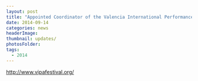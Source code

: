 ```yaml
---
layout: post
title: "Appointed Coordinator of the Valencia International Performance Academy & Festival in Spain."
date: 2014-09-14
categories: news
headerImage:
thumbnail: updates/
photosFolder:
tags:
  - 2014
---
```


http://www.vipafestival.org/
